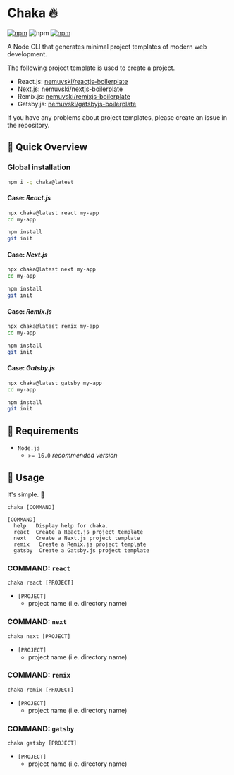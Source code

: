 # Chaka 🔥

[![npm](https://img.shields.io/badge/chaka-555?style=flat-square&logo=npm)](https://www.npmjs.com/package/chaka)
![npm](https://img.shields.io/npm/v/chaka?style=flat-square)
[![npm](https://img.shields.io/badge/documents-555?style=flat-square&logo=netlify)](https://chakafire.netlify.app/)

A Node CLI that generates minimal project templates of modern web development.

The following project template is used to create a project.

- React.js: [nemuvski/reactjs-boilerplate](https://github.com/nemuvski/reactjs-boilerplate)
- Next.js: [nemuvski/nextjs-boilerplate](https://github.com/nemuvski/nextjs-boilerplate)
- Remix.js: [nemuvski/remixjs-boilerplate](https://github.com/nemuvski/remixjs-boilerplate)
- Gatsby.js: [nemuvski/gatsbyjs-boilerplate](https://github.com/nemuvski/gatsbyjs-boilerplate)

If you have any problems about project templates, please create an issue in the repository.


## 👀 Quick Overview

### Global installation

```bash
npm i -g chaka@latest
```

#### Case: *React.js*

```bash
npx chaka@latest react my-app
cd my-app

npm install
git init
```

#### Case: *Next.js*

```bash
npx chaka@latest next my-app
cd my-app

npm install
git init
```

#### Case: *Remix.js*

```bash
npx chaka@latest remix my-app
cd my-app

npm install
git init
```

#### Case: *Gatsby.js*

```bash
npx chaka@latest gatsby my-app
cd my-app

npm install
git init
```


## 🚩 Requirements

- `Node.js`
  - `>= 16.0` *recommended version*


## 📖 Usage

It's simple. 🍰

```
chaka [COMMAND]

[COMMAND]
  help   Display help for chaka.
  react  Create a React.js project template
  next   Create a Next.js project template
  remix   Create a Remix.js project template
  gatsby  Create a Gatsby.js project template
```

### COMMAND: `react`

```
chaka react [PROJECT]
```

- `[PROJECT]`
  - project name (i.e. directory name)

### COMMAND: `next`

```
chaka next [PROJECT]
```

- `[PROJECT]`
  - project name (i.e. directory name)

### COMMAND: `remix`

```
chaka remix [PROJECT]
```

- `[PROJECT]`
  - project name (i.e. directory name)

### COMMAND: `gatsby`

```
chaka gatsby [PROJECT]
```

- `[PROJECT]`
  - project name (i.e. directory name)

